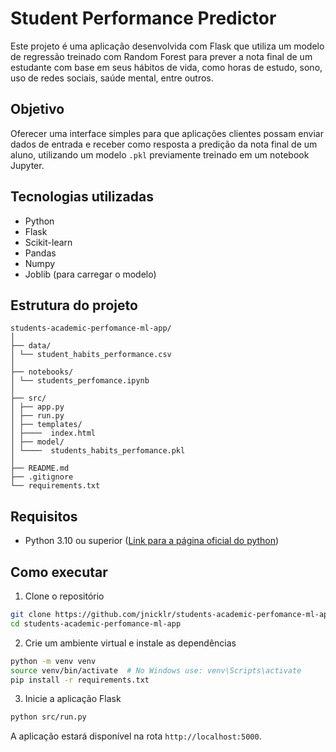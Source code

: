 # Student Performance Predictor

Este projeto é uma aplicação desenvolvida com Flask que utiliza um modelo de regressão treinado com Random Forest para prever a nota final de um estudante com base em seus hábitos de vida, como horas de estudo, sono, uso de redes sociais, saúde mental, entre outros.

## Objetivo

Oferecer uma interface simples para que aplicações clientes possam enviar dados de entrada e receber como resposta a predição da nota final de um aluno, utilizando um modelo `.pkl` previamente treinado em um notebook Jupyter.

## Tecnologias utilizadas

- Python
- Flask
- Scikit-learn
- Pandas
- Numpy
- Joblib (para carregar o modelo)

## Estrutura do projeto

```
students-academic-perfomance-ml-app/
│
├── data/
│ └── student_habits_performance.csv
│
├── notebooks/
│ └── students_perfomance.ipynb
│
├── src/
│ ├── app.py
│ ├── run.py
│ ├── templates/
│ ├────  index.html
│ ├── model/
│ └────  students_habits_perfomance.pkl
│
├── README.md
├── .gitignore
└── requirements.txt
```

## Requisitos

- Python 3.10 ou superior ([Link para a página oficial do python](https://www.python.org/))

## Como executar

1. Clone o repositório

```bash
git clone https://github.com/jnicklr/students-academic-perfomance-ml-app.git
cd students-academic-perfomance-ml-app
```

2. Crie um ambiente virtual e instale as dependências

```bash
python -m venv venv
source venv/bin/activate  # No Windows use: venv\Scripts\activate
pip install -r requirements.txt
```

3. Inicie a aplicação Flask

```bash
python src/run.py
```

A aplicação estará disponível na rota `http://localhost:5000`.